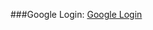 ###Google Login:
<a href="https://github.com/raselinfo/passport/tree/Google_OAuth20">Google Login</a>